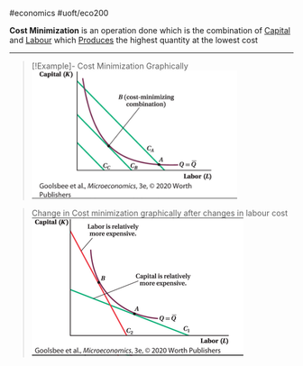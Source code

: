 #economics #uoft/eco200 

**Cost Minimization** is an operation done which is the combination of [Capital](Capital.md) and [Labour](Labour.md) which [Produces](Production%20Function.md) the highest quantity at the lowest cost

---

> [!Example]- Cost Minimization Graphically  
> 	![Pasted image 20231106213255](attachments/Pasted%20image%2020231106213255.png)



> Change in Cost minimization graphically after changes in labour cost  
> 	![Pasted image 20231106213855](attachments/Pasted%20image%2020231106213855.png)


